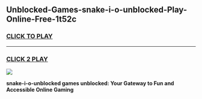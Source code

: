 
## Unblocked-Games-snake-i-o-unblocked-Play-Online-Free-1t52c
<h3>
<a href="https://premium76.site?title=snake-i-o-unblocked&ref=26A">CLICK TO PLAY</a></h3>
<hr>

<h3>
<a href="https://premium76.site?title=snake-i-o-unblocked&ref=26A">CLICK 2 PLAY</a>
  
</h3>

<a href="https://premium76.site?title=snake-i-o-unblocked&ref=26A"><img src="https://clearcache.store/games.png"></a>


**snake-i-o-unblocked games unblocked: Your Gateway to Fun and Accessible Online Gaming**
